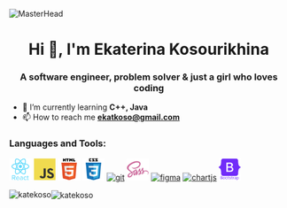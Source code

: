 ![MasterHead](https://github.com/katekoso/katekoso/assets/116917623/6894d3bf-e2e4-40a4-bafc-d5a4c8e0ab74)

<h1 align="center">Hi 👋, I'm Ekaterina Kosourikhina</h1>
<h3 align="center">
	A software engineer, problem solver & just a girl who loves coding
</h3>

- 🌱 I’m currently learning **C++, Java**
- 📫 How to reach me **ekatkoso@gmail.com**

<h3 align="left">Languages and Tools:</h3>
<p align="left">
<a href="https://reactjs.org/" target="_blank" rel="noreferrer"><img src="https://raw.githubusercontent.com/devicons/devicon/master/icons/react/react-original-wordmark.svg" alt="react" width="40" height="40"/></a>
<a href="https://developer.mozilla.org/en-US/docs/Web/JavaScript" target="_blank" rel="noreferrer"><img src="https://raw.githubusercontent.com/devicons/devicon/master/icons/javascript/javascript-original.svg" alt="javascript" width="40" height="40"/></a>
<a href="https://www.w3.org/html/" target="_blank" rel="noreferrer"><img src="https://raw.githubusercontent.com/devicons/devicon/master/icons/html5/html5-original-wordmark.svg" alt="html5" width="40" height="40"/></a>
<a href="https://www.w3schools.com/css/" target="_blank" rel="noreferrer"><img src="https://raw.githubusercontent.com/devicons/devicon/master/icons/css3/css3-original-wordmark.svg" alt="css3" width="40" height="40"/></a>
<a href="https://git-scm.com/" target="_blank" rel="noreferrer"><img src="https://www.vectorlogo.zone/logos/git-scm/git-scm-icon.svg" alt="git" width="40" height="40"/></a>
<a href="https://sass-lang.com" target="_blank" rel="noreferrer"><img src="https://raw.githubusercontent.com/devicons/devicon/master/icons/sass/sass-original.svg" alt="sass" width="40" height="40"/></a>
<a href="https://www.figma.com/" target="_blank" rel="noreferrer"><img src="https://www.vectorlogo.zone/logos/figma/figma-icon.svg" alt="figma" width="40" height="40"/></a>
<a href="https://www.chartjs.org" target="_blank" rel="noreferrer"><img src="https://www.chartjs.org/media/logo-title.svg" alt="chartjs" width="40" height="40"/></a>
<a href="https://getbootstrap.com" target="_blank" rel="noreferrer"><img src="https://raw.githubusercontent.com/devicons/devicon/master/icons/bootstrap/bootstrap-plain-wordmark.svg" alt="bootstrap" width="40" height="40"/></a>
</p>

<p>
	<img
		align="left"
		src="https://github-readme-stats.vercel.app/api/top-langs?username=katekoso&show_icons=true&locale=en&layout=compact"
		alt="katekoso"
	/>
</p>

<p>
	<img
		align="center"
		src="https://github-readme-stats.vercel.app/api?username=katekoso&show_icons=true&locale=en"
		alt="katekoso"
	/>
</p>
